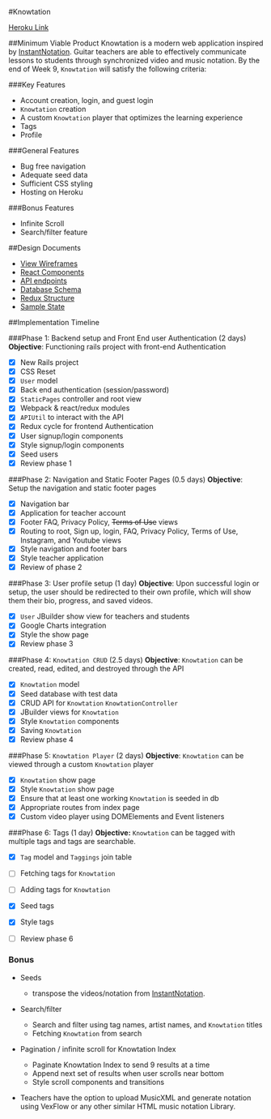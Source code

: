 #Knowtation

[Heroku Link](http://knowtation.herokuapp.com/)

##Minimum Viable Product
Knowtation is a modern web application inspired by [InstantNotation](http://instantnotation.com). Guitar teachers are able to effectively communicate lessons to students through synchronized video and music notation. By the end of Week 9, `Knowtation` will satisfy the following criteria:

###Key Features
  * Account creation, login, and guest login
  * `Knowtation` creation
  * A custom `Knowtation` player that optimizes the learning experience
  * Tags
  * Profile

###General Features
  * Bug free navigation
  * Adequate seed data
  * Sufficient CSS styling
  * Hosting on Heroku

###Bonus Features
  * Infinite Scroll
  * Search/filter feature

##Design Documents
  * [View Wireframes](./wireframes/)
  * [React Components](./component-heirarchy.md)
  * [API endpoints](./api-endpoints.md)
  * [Database Schema](./schema.md)
  * [Redux Structure](./redux-structure.md)
  * [Sample State](./sample-state.md)

##Implementation Timeline

###Phase 1: Backend setup and Front End user Authentication (2 days)
**Objective**: Functioning rails project with front-end Authentication
  - [x] New Rails project
  - [x] CSS Reset
  - [x] `User` model
  - [x] Back end authentication (session/password)
  - [x] `StaticPages` controller and root view
  - [x] Webpack & react/redux modules
  - [x] `APIUtil` to interact with the API
  - [x] Redux cycle for frontend Authentication
  - [x] User signup/login components
  - [x] Style signup/login components
  - [x] Seed users
  - [x] Review phase 1

###Phase 2: Navigation and Static Footer Pages (0.5 days)
**Objective**: Setup the navigation and static footer pages
  - [x] Navigation bar
  - [x] Application for teacher account
  - [x] Footer FAQ, Privacy Policy, ~~Terms of Use~~ views
  - [x] Routing to root, Sign up, login, FAQ, Privacy Policy, Terms of Use, Instagram, and Youtube views
  - [x] Style navigation and footer bars
  - [x] Style teacher application
  - [x] Review of phase 2

###Phase 3: User profile setup (1 day)
**Objective**: Upon successful login or setup, the user should be redirected to their own profile, which will show them their bio, progress, and saved videos.
  - [x] `User` JBuilder show view for teachers and students
  - [x] Google Charts integration
  - [x] Style the show page
  - [x] Review phase 3

###Phase 4: `Knowtation CRUD` (2.5 days)
**Objective**: `Knowtation` can be created, read, edited, and destroyed through the API
  - [x] `Knowtation` model
  - [x] Seed database with test data
  - [x] CRUD API for `Knowtation` `KnowtationController`
  - [x] JBuilder views for `Knowtation`
  - [x] Style `Knowtation` components
  - [x] Saving `Knowtation`
  - [x] Review phase 4

###Phase 5: `Knowtation Player` (2 days)
**Objective**: `Knowtation` can be viewed through a custom `Knowtation` player
  - [x] `Knowtation` show page
  - [x] Style `Knowtation` show page
  - [x] Ensure that at least one working `Knowtation` is seeded in db
  - [x] Appropriate routes from index page
  - [x] Custom video player using DOMElements and Event listeners

###Phase 6: Tags (1 day)
**Objective:** `Knowtation` can be tagged with multiple tags and tags are searchable.
  - [x] `Tag` model and `Taggings` join table
  - [ ] Fetching tags for `Knowtation`
  - [ ] Adding tags for `Knowtation`
  - [x] Seed tags
  - [x] Style tags
  - [ ] Review phase 6


### Bonus
  * Seeds
    * transpose the videos/notation from [InstantNotation](http://instantnotation.com).


  * Search/filter
    * Search and filter using tag names, artist names, and `Knowtation` titles
    * Fetching `Knowtation` from search


  * Pagination / infinite scroll for Knowtation Index
    * Paginate Knowtation Index to send 9 results at a time
    * Append next set of results when user scrolls near bottom
    * Style scroll components and transitions


  * Teachers have the option to upload MusicXML and generate notation using VexFlow or any other similar HTML music notation Library.
